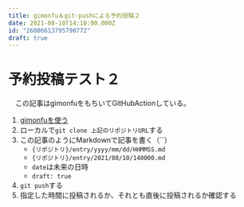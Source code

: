 ```yaml
---
title: gimonfu＆git-pushによる予約投稿２
date: 2021-08-10T14:10:00.000Z
id: "26006613795790772"
draft: true
---
```

# 予約投稿テスト２

　この記事はgimonfuをもちいてGitHubActionしている。

1. [gimonfuを使う](https://qiita.com/yammerjp/items/1a38857f6bafb20f065d)
1. ローカルで`git clone 上記のリポジトリURL`する
1. この記事のようにMarkdownで記事を書く（``）
    * `{リポジトリ}/entry/yyyy/mm/dd/HHMMSS.md`
    * `{リポジトリ}/entry/2021/08/10/140000.md`
    * `date`は未来の日時
    * `draft: true`
1. `git push`する
1. 指定した時間に投稿されるか、それとも直後に投稿されるか確認する

